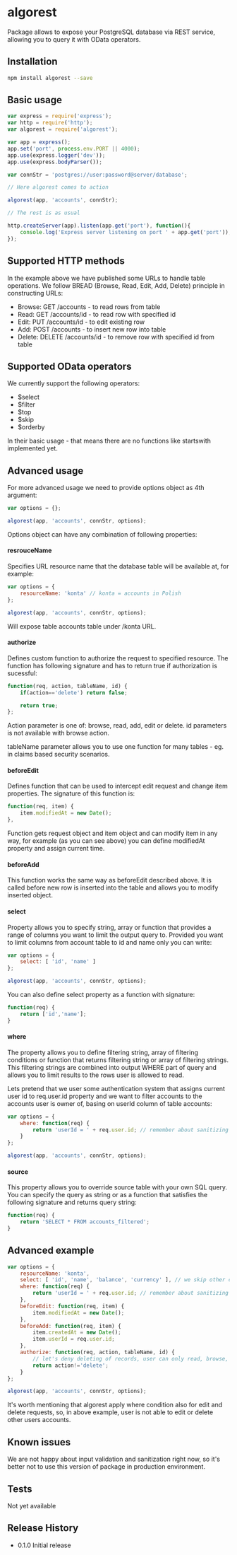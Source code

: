 algorest
=========

Package allows to expose your PostgreSQL database via REST service, allowing you to query it with OData operators.

## Installation

```sh
npm install algorest --save
```

## Basic usage

```js
var express = require('express');
var http = require('http');
var algorest = require('algorest');

var app = express();
app.set('port', process.env.PORT || 4000);
app.use(express.logger('dev'));
app.use(express.bodyParser());

var connStr = 'postgres://user:password@server/database';

// Here algorest comes to action

algorest(app, 'accounts', connStr); 

// The rest is as usual

http.createServer(app).listen(app.get('port'), function(){
    console.log('Express server listening on port ' + app.get('port'));
});
```

## Supported HTTP methods

In the example above we have published some URLs to handle table operations. We follow BREAD (Browse, Read, Edit, Add, Delete) principle in constructing URLs:

* Browse: GET /accounts - to read rows from table
* Read: GET /accounts/id - to read row with specified id
* Edit: PUT /accounts/id - to edit existing row
* Add: POST /accounts - to insert new row into table
* Delete: DELETE /accounts/id - to remove row with specified id from table

## Supported OData operators

We currently support the following operators:

* $select
* $filter
* $top
* $skip
* $orderby 

In their basic usage - that means there are no functions like startswith implemented yet.

## Advanced usage

For more advanced usage we need to provide options object as 4th argument:

```js
var options = {};

algorest(app, 'accounts', connStr, options); 
```

Options object can have any combination of following properties:

#### resrouceName

Specifies URL resource name that the database table will be available at, for example:

```js
var options = {
    resourceName: 'konta' // konta = accounts in Polish
};

algorest(app, 'accounts', connStr, options); 
```

Will expose table accounts table under /konta URL.

#### authorize

Defines custom function to authorize the request to specified resource.
The function has following signature and has to return true if authorization is sucessful:

```js
function(req, action, tableName, id) {
    if(action=='delete') return false;

    return true;
};
```
Action parameter is one of: browse, read, add, edit or delete. id parameters is not available with browse action.

tableName parameter allows you to use one function for many tables - eg. in claims based security scenarios.

#### beforeEdit

Defines function that can be used to intercept edit request and change item properties. The signature of this function is:

```js
function(req, item) {
    item.modifiedAt = new Date();
},

```

Function gets request object and item object and can modify item in any way, for example (as you can see above) you can define modifiedAt property and assign current time.

#### beforeAdd

This function works the same way as beforeEdit described above. It is called before new row is inserted into the table and allows you to modify inserted object.

#### select

Property allows you to specify string, array or function that provides a range of columns you want to limit the output query to. Provided you want to limit columns from account table to id and name only you can write:

```js
var options = {
    select: [ 'id', 'name' ]
};

algorest(app, 'accounts', connStr, options); 

```
You can also define select property as a function with signature:

```js
function(req) {
    return ['id','name'];
}
```

#### where

The property allows you to define filtering string, array of filtering conditions or function that returns filtering string or array of filtering strings. This filtering strings are combined into output WHERE part of query and allows you to limit results to the rows user is allowed to read.

Lets pretend that we user some authentication system that assigns current user id to req.user.id property and we want to filter accounts to the accounts user is owner of, basing on userId column of table accounts:


```js
var options = {
    where: function(req) {
        return 'userId = ' + req.user.id; // remember about sanitizing your custom filters! 
    }
};

algorest(app, 'accounts', connStr, options); 

```

#### source

This property allows you to override source table with your own SQL query. You can specify the query as string or as a function that satisfies the following signature and returns query string:

```js
function(req) {
    return 'SELECT * FROM accounts_filtered';
}
```

## Advanced example

```js
var options = {
    resourceName: 'konta',
    select: [ 'id', 'name', 'balance', 'currency' ], // we skip other columns like userId, modifiedAt, createdAt
    where: function(req) {
        return 'userId = ' + req.user.id; // remember about sanitizing your custom filters! 
    }, 
    beforeEdit: function(req, item) {
        item.modifiedAt = new Date();
    },
    beforeAdd: function(req, item) {
        item.createdAt = new Date();
        item.userId = req.user.id;
    },
    authorize: function(req, action, tableName, id) {
        // let's deny deleting of records, user can only read, browse, edit and add new items
        return action!='delete';
    }
};

algorest(app, 'accounts', connStr, options); 
```

It's worth mentioning that algorest apply where condition also for edit and delete requests, 
so, in above example, user is not able to edit or delete other users accounts.

## Known issues

We are not happy about input validation and sanitization right now, so it's better not to use this version of package in production environment.

## Tests

  Not yet available

## Release History

* 0.1.0 Initial release